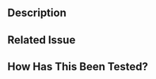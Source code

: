 <!-- heimdall_github_prtemplate:grc-pci_dss-2024-01-05 -->
## Description

<!-- Provide a summary of what the PR does and why it is being submitted. -->

## Related Issue

<!-- If this PR is linked to any issue, provide the issue number or description here. Any related JIRA tickets can also be added here. -->

## How Has This Been Tested?

<!-- Describe how the changes have been tested. Provide test instructions or details. -->
